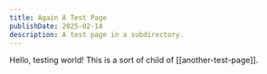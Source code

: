 ```yaml
---
title: Again A Test Page 
publishDate: 2025-02-14
description: A test page in a subdirectory.
---
```


Hello, testing world! This is a sort of child of [[another-test-page]].

